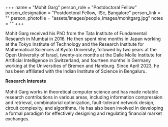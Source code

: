 +++
name = "Mohit Garg"
person_role = "Postdoctoral Fellow"
person_designation = "Postdoctoral Fellow, IISc, Bangalore"
person_link = ""
person_photofile = "assets/images/people_images/mohitgarg.jpg"
notes = ""
+++

Mohit Garg received his PhD from the Tata Institute of Fundamental Research in Mumbai in 2016. He then spent nine months in Japan working at the Tokyo Institute of Technology and the Research Institute for Mathematical Sciences at Kyoto University, followed by two years at the Open University of Israel, twenty-six months at the Dalle Molle Institute for Artificial Intelligence in Switzerland, and fourteen months in Germany working at the Universities of Bremen and Hamburg. Since April 2023, he has been affiliated with the Indian Institute of Science in Bengaluru.

<b>Research Interests</b>
<br><br>
Mohit Garg works in theoretical computer science and has made notable research contributions in various areas, including information compression and retrieval, combinatorial optimization, fault-tolerant network design, circuit complexity, and algorithms. He has also been involved in developing a formal paradigm for effectively designing and regulating financial market exchanges.


